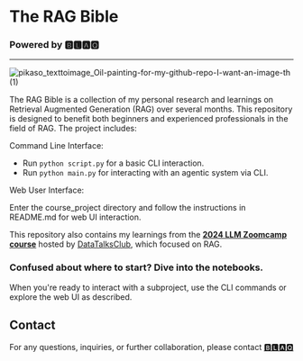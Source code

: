 # **The RAG Bible**

### Powered by 🅱🅻🅰🆀
-----------------------------------------------------------
![pikaso_texttoimage_Oil-painting-for-my-github-repo-I-want-an-image-th (1)](https://github.com/user-attachments/assets/f49142b6-72f2-4e2e-ac6e-58b4e4ba7db8)





The RAG Bible is a collection of my personal research and learnings on Retrieval Augmented Generation (RAG) over several months. This repository is designed to benefit both beginners and experienced professionals in the field of RAG. The project includes:

Command Line Interface:

* Run ```python script.py``` for a basic CLI interaction.
* Run ```python main.py``` for interacting with an agentic system via CLI.
  
Web User Interface:

Enter the course_project directory and follow the instructions in README.md for web UI interaction.


This repository also contains my learnings from the [**2024 LLM Zoomcamp course**](https://github.com/DataTalksClub/llm-zoomcamp.git) hosted by [DataTalksClub](https://courses.datatalks.club/llm-zoomcamp-2024/), which focused on RAG. 

### Confused about where to start? Dive into the notebooks. 

When you're ready to interact with a subproject, use the CLI commands or explore the web UI as described.


  
## **Contact**
For any questions, inquiries, or further collaboration, please contact [🅱🅻🅰🆀](https://www.linkedin.com/in/chinonsoodiaka/)

